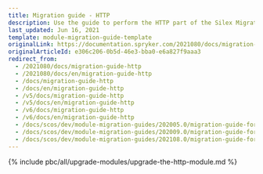 ```yaml
---
title: Migration guide - HTTP
description: Use the guide to perform the HTTP part of the Silex Migration Effort.
last_updated: Jun 16, 2021
template: module-migration-guide-template
originalLink: https://documentation.spryker.com/2021080/docs/migration-guide-http
originalArticleId: e306c206-0b5d-46e3-bba0-e6a827f9aaa3
redirect_from:
  - /2021080/docs/migration-guide-http
  - /2021080/docs/en/migration-guide-http
  - /docs/migration-guide-http
  - /docs/en/migration-guide-http
  - /v5/docs/migration-guide-http
  - /v5/docs/en/migration-guide-http
  - /v6/docs/migration-guide-http
  - /v6/docs/en/migration-guide-http
  - /docs/scos/dev/module-migration-guides/202005.0/migration-guide-form.html
  - /docs/scos/dev/module-migration-guides/202009.0/migration-guide-form.html
  - /docs/scos/dev/module-migration-guides/202108.0/migration-guide-form.html
---
```

{% include pbc/all/upgrade-modules/upgrade-the-http-module.md %} <!-- To edit, see /_includes/pbc/all/upgrade-modules/upgrade-the-http-module.md -->
